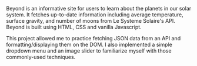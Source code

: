 Beyond is an informative site for users to learn about the planets in our solar system. It fetches up-to-date information including average temperature, surface gravity, and number of moons from Le Systeme Solaire's API. Beyond is built using HTML, CSS and vanilla Javascript.

This project allowed me to practice fetching JSON data from an API and formatting/displaying them on the DOM. I also implemented a simple dropdown menu and an image slider to familiarize myself with those commonly-used techniques.
